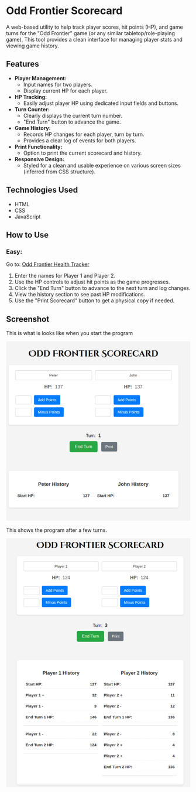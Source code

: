 # Odd Frontier Scorecard

A web-based utility to help track player scores, hit points (HP), and game turns for the "Odd Frontier" game (or any similar tabletop/role-playing game). This tool provides a clean interface for managing player stats and viewing game history.

## Features

*   **Player Management:**
    *   Input names for two players.
    *   Display current HP for each player.
*   **HP Tracking:**
    *   Easily adjust player HP using dedicated input fields and buttons.
*   **Turn Counter:**
    *   Clearly displays the current turn number.
    *   "End Turn" button to advance the game.
*   **Game History:**
    *   Records HP changes for each player, turn by turn.
    *   Provides a clear log of events for both players.
*   **Print Functionality:**
    *   Option to print the current scorecard and history.
*   **Responsive Design:**
    *   Styled for a clean and usable experience on various screen sizes (inferred from CSS structure).

## Technologies Used

*   HTML
*   CSS
*   JavaScript

## How to Use

### Easy: 
Go to: [Odd Frontier Health Tracker](https://sunshine144.github.io/Odd-frontier-hp-tracker/)


1.  Enter the names for Player 1 and Player 2.
2. Use the HP controls to adjust hit points as the game progresses.
3.  Click the "End Turn" button to advance to the next turn and log changes.
4.  View the history section to see past HP modifications.
5.  Use the "Print Scorecard" button to get a physical copy if needed.

## Screenshot

This is what is looks like when you start the program

![Odd Frontier Beginning](/.images/Game-Start.png)

This shows the program after a few turns.

![Odd Frontier continued](/.images/gameplayexample.png)


